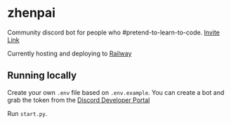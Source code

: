 # zhenpai

Community discord bot for people who #pretend-to-learn-to-code. [Invite Link](https://discord.com/api/oauth2/authorize?client_id=670839356872982538&permissions=4398046511089&scope=bot)

Currently hosting and deploying to [Railway](https://railway.app/)

## Running locally

Create your own `.env` file based on `.env.example`. You can create a bot and grab the token from the [Discord Developer Portal](https://discord.com/developers/applications)

Run `start.py`.